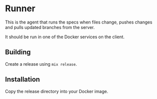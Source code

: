 # Runner

This is the agent that runs the specs when files change, pushes changes and pulls updated branches from the server.

It should be run in one of the Docker services on the client.

## Building

Create a release using `mix release`.

## Installation

Copy the release directory into your Docker image.
